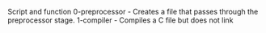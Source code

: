 Script and function
0-preprocessor - Creates a file that passes through the preprocessor stage.
1-compiler - Compiles a C file but does not link

